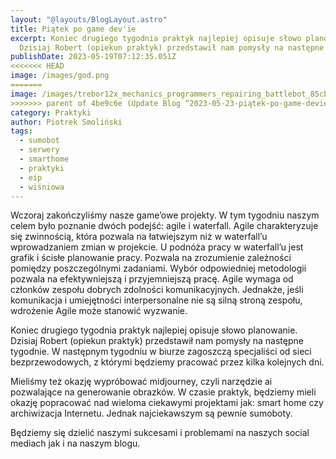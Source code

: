 ```yaml
---
layout: "@layouts/BlogLayout.astro"
title: Piątek po game dev'ie
excerpt: Koniec drugiego tygodnia praktyk najlepiej opisuje słowo planowanie.
  Dzisiaj Robert (opiekun praktyk) przedstawił nam pomysły na następne tygodnie.
publishDate: 2023-05-19T07:12:35.051Z
<<<<<<< HEAD
image: /images/god.png
=======
image: /images/trebor12x_mechanics_programmers_repairing_battlebot_85cb9886-0743-492c-8deb-2064af171831.png
>>>>>>> parent of 4be9c6e (Update Blog “2023-05-23-piątek-po-game-devie”)
category: Praktyki
author: Piotrek Smoliński
tags:
  - sumobot
  - serwery
  - smarthome
  - praktyki
  - eip
  - wiśniowa
---
```

Wczoraj zakończyliśmy nasze game’owe projekty. W tym tygodniu naszym celem było poznanie dwóch podejść: agile i waterfall. Agile charakteryzuje się zwinnością, która pozwala na łatwiejszym niż w waterfall’u wprowadzaniem zmian w projekcie. U podnóża pracy w waterfall’u jest grafik i ścisłe planowanie pracy. Pozwala na zrozumienie zależności pomiędzy poszczególnymi zadaniami. Wybór odpowiedniej metodologii pozwala na efektywniejszą i przyjemniejszą pracę. Agile wymaga od członków zespołu dobrych zdolności komunikacyjnych. Jednakże, jeśli komunikacja i umiejętności interpersonalne nie są silną stroną zespołu, wdrożenie Agile może stanowić wyzwanie.


Koniec drugiego tygodnia praktyk najlepiej opisuje słowo planowanie. Dzisiaj Robert (opiekun praktyk) przedstawił nam pomysły na następne tygodnie. W następnym tygodniu w biurze zagoszczą specjaliści od sieci bezprzewodowych, z którymi będziemy pracować przez kilka kolejnych dni.


Mieliśmy też okazję wypróbować midjourney, czyli narzędzie ai pozwalające na generowanie obrazków. W czasie praktyk, będziemy mieli okazję popracować nad wieloma ciekawymi projektami jak: smart home czy archiwizacja Internetu. Jednak najciekawszym są pewnie sumoboty.


Będziemy się dzielić naszymi sukcesami i problemami na naszych social mediach jak i na naszym blogu.